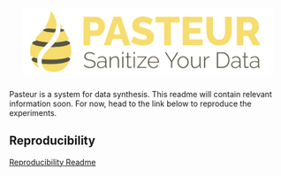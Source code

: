 <h1 align="center">
    <picture>
        <source media="(prefers-color-scheme: dark)" srcset="./res/logo/logo_text_dark.svg" width="90%">
        <source media="(prefers-color-scheme: light)" srcset="./res/logo/logo_text_light.svg" width="90%">
        <img alt="Pasteur Logo with text. Tagline reads: 'Sanitize Your Data'" src="./res/logo/logo_text_light.svg" width="90%">
    </picture>
</h1>

Pasteur is a system for data synthesis.
This readme will contain relevant information soon.
For now, head to the link below to reproduce the experiments.

## Reproducibility
[Reproducibility Readme](notebooks/paper)
